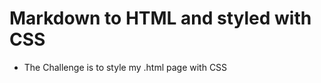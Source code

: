 Markdown to HTML and styled with CSS
================

* The Challenge is to style my .html page with CSS
